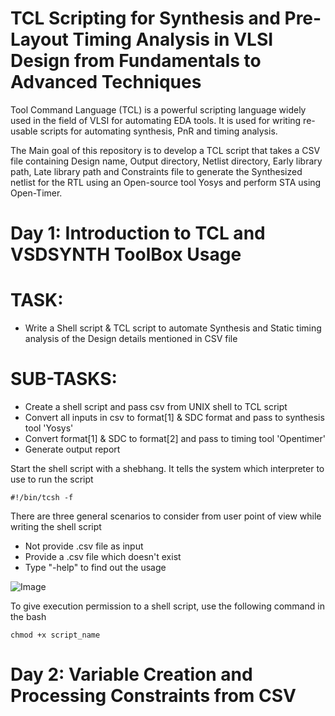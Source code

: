 # TCL Scripting for Synthesis and Pre-Layout Timing Analysis in VLSI Design from Fundamentals to Advanced Techniques

Tool Command Language (TCL) is a powerful scripting language widely used in the field of VLSI for automating EDA tools. It is used for writing re-usable scripts for automating synthesis, PnR and timing analysis.

The Main goal of this repository is to develop a TCL script that takes a CSV file containing Design name, Output directory, Netlist directory, Early library path, Late library path and Constraints file to generate the Synthesized netlist for the RTL using an Open-source tool Yosys and perform STA using Open-Timer.

# Day 1: Introduction to TCL and VSDSYNTH ToolBox Usage

# TASK:

- Write a Shell script & TCL script to automate Synthesis and Static timing analysis of the Design details mentioned in CSV file

# SUB-TASKS:

- Create a shell script and pass csv from UNIX shell to TCL script
- Convert all inputs in csv to format[1] & SDC format and pass to synthesis tool 'Yosys'
- Convert format[1] & SDC to format[2] and pass to timing tool 'Opentimer'
- Generate output report

Start the shell script with a shebhang. It tells the system which interpreter to use to run the script

```#!/bin/tcsh -f```

There are three general scenarios to consider from user point of view while writing the shell script

- Not provide .csv file as input
- Provide a .csv file which doesn't exist
- Type "-help" to find out the usage

![Image](https://github.com/user-attachments/assets/20bce904-eccc-4e9b-9856-8ee40240a27d)

To give execution permission to a shell script, use the following command in the bash

```chmod +x script_name```

# Day 2: Variable Creation and Processing Constraints from CSV














